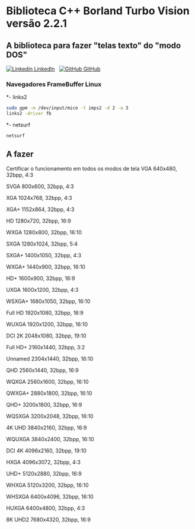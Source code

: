 # Biblioteca C++ Borland Turbo Vision versão 2.2.1
## A biblioteca para fazer "telas texto" do "modo DOS"
[![Linkedin](https://i.stack.imgur.com/gVE0j.png) LinkedIn](https://www.linkedin.com/in/miguel-penteado-760486a9/)
&nbsp;
[![GitHub](https://i.stack.imgur.com/tskMh.png) GitHub](https://github.com/miguel7penteado)

### Navegadores FrameBuffer Linux
*- links2
```bash
sudo gpm -m /dev/input/mice -t imps2 -d 2 -a 3
links2 -driver fb
```
*- netsurf
```bash
netsurf
```

## A fazer
Certificar o funcionamento em todos os modos de tela
VGA 640x480, 32bpp, 4:3

SVGA 800x600, 32bpp, 4:3

XGA 1024x768, 32bpp, 4:3

XGA+ 1152x864, 32bpp, 4:3

HD 1280x720, 32bpp, 16:9

WXGA 1280x800, 32bpp, 16:10

SXGA 1280x1024, 32bpp, 5:4

SXGA+ 1400x1050, 32bpp, 4:3

WXGA+ 1440x900, 32bpp, 16:10

HD+ 1600x900, 32bpp, 16:9

UXGA 1600x1200, 32bpp, 4:3

WSXGA+ 1680x1050, 32bpp, 16:10

Full HD 1920x1080, 32bpp, 16:9

WUXGA 1920x1200, 32bpp, 16:10

DCI 2K 2048x1080, 32bpp, 19:10

Full HD+ 2160x1440, 32bpp, 3:2

Unnamed 2304x1440, 32bpp, 16:10

QHD 2560x1440, 32bpp, 16:9

WQXGA 2560x1600, 32bpp, 16:10

QWXGA+ 2880x1800, 32bpp, 16:10

QHD+ 3200x1800, 32bpp, 16:9

WQSXGA 3200x2048, 32bpp, 16:10

4K UHD 3840x2160, 32bpp, 16:9

WQUXGA 3840x2400, 32bpp, 16:10

DCI 4K 4096x2160, 32bpp, 19:10

HXGA 4096x3072, 32bpp, 4:3

UHD+ 5120x2880, 32bpp, 16:9

WHXGA 5120x3200, 32bpp, 16:10

WHSXGA 6400x4096, 32bpp, 16:10

HUXGA 6400x4800, 32bpp, 4:3

8K UHD2 7680x4320, 32bpp, 16:9

